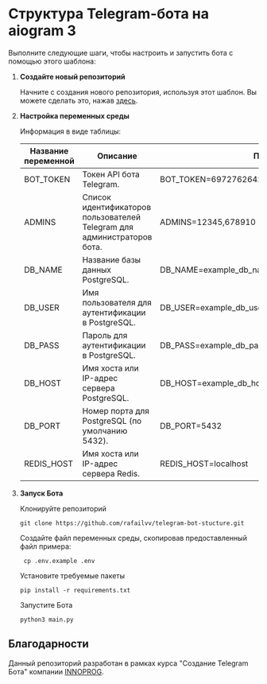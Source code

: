 # Структура Telegram-бота на aiogram 3

Выполните следующие шаги, чтобы настроить и запустить бота с помощью этого шаблона:

1. **Создайте новый репозиторий**

    Начните с создания нового репозитория, используя этот шаблон. Вы можете сделать это, нажав [здесь](https://github.com/rafailvv/telegram-bot-stucture).

2. **Настройка переменных среды**

    Информация в виде таблицы:

    | Название переменной | Описание                                                 | Примерное значение                                      |
    |--------------------|----------------------------------------------------------|----------------------------------------------------------|
    | BOT_TOKEN          | Токен API бота Telegram.                                 | BOT_TOKEN=6972762642:AAEQ5k5aI_QfR2UqSYhTUE5zhgZxXPjWv_Y |
    | ADMINS             | Список идентификаторов пользователей Telegram для администраторов бота. | ADMINS=12345,678910                                      |
    | DB_NAME            | Название базы данных PostgreSQL.                         | DB_NAME=example_db_name                                  |
    | DB_USER            | Имя пользователя для аутентификации в PostgreSQL.       | DB_USER=example_db_user                                  |
    | DB_PASS            | Пароль для аутентификации в PostgreSQL.                 | DB_PASS=example_db_password                              |
    | DB_HOST            | Имя хоста или IP-адрес сервера PostgreSQL.              | DB_HOST=example_db_host                                  |
    | DB_PORT            | Номер порта для PostgreSQL (по умолчанию 5432).          | DB_PORT=5432                                             |
    | REDIS_HOST         | Имя хоста или IP-адрес сервера Redis.                   | REDIS_HOST=localhost                                     |


3. **Запуск Бота**

    Клонируйте репозиторий
    ```
    git clone https://github.com/rafailvv/telegram-bot-stucture.git
    ```

    Создайте файл переменных среды, скопировав предоставленный файл примера:

    ```
     cp .env.example .env
     ```

    Установите требуемые пакеты
    ```
    pip install -r requirements.txt
    ```

    Запустите Бота

    ```
    python3 main.py
    ```

## Благодарности

Данный репозиторий разработан в рамках курса "Создание Telegram Бота" компании [INNOPROG](https://innoprog.ru/).